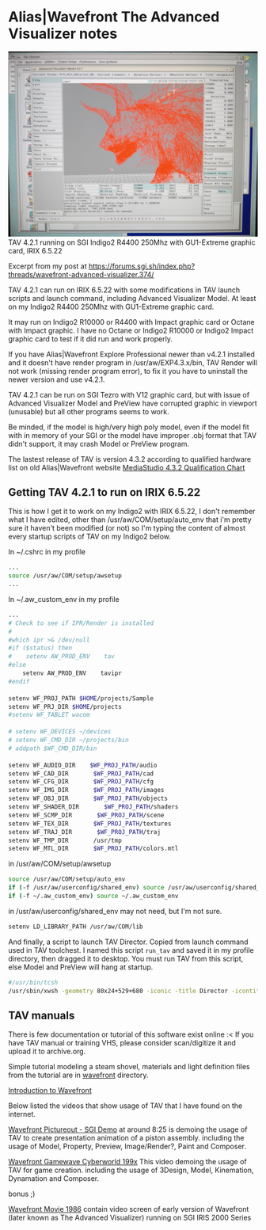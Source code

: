 Alias|Wavefront The Advanced Visualizer notes
=============================================

![TAV 4.2.1 running on SGI Indigo2 R4400 250Mhz with GU1-Extreme graphic card, IRIX 6.5.22](./resources/TAV_4.2.1.jpg)
TAV 4.2.1 running on SGI Indigo2 R4400 250Mhz with GU1-Extreme graphic card, IRIX 6.5.22

Excerpt from my post at https://forums.sgi.sh/index.php?threads/wavefront-advanced-visualizer.374/

TAV 4.2.1 can run on IRIX 6.5.22 with some modifications in TAV launch scripts and launch command, including Advanced Visualizer Model. At least on my Indigo2 R4400 250Mhz with GU1-Extreme graphic card.

It may run on Indigo2 R10000 or R4400 with Impact graphic card or Octane with Impact graphic. I have no Octane or Indigo2 R10000 or Indigo2 Impact graphic card to test if it did run and work properly.

If you have Alias|Wavefront Explore Professional newer than v4.2.1 installed and it doesn't have render program in /usr/aw/EXP4.3.x/bin, TAV Render will not work (missing render program error), to fix it you have to uninstall the newer version and use v4.2.1.

TAV 4.2.1 can be run on SGI Tezro with V12 graphic card, but with issue of Advanced Visualizer Model and PreView have corrupted graphic in viewport (unusable) but all other programs seems to work.

Be minded, if the model is high/very high poly model, even if the model fit with in memory of your SGI or the model have improper .obj format that TAV didn't support, it may crash Model or PreView program.

The lastest release of TAV is version 4.3.2 according to qualified hardware list on old Alias|Wavefront website
[MediaStudio 4.3.2 Qualification Chart](https://web.archive.org/web/20030622235814/http://www.aliaswavefront.com/en/Community/Support/qualified_hardware/QUAL/ms_4.3.2.html)

Getting TAV 4.2.1 to run on IRIX 6.5.22
---------------------------------------

This is how I get it to work on my Indigo2 with IRIX 6.5.22, I don't remember what I have edited, other than /usr/aw/COM/setup/auto_env that i'm pretty sure it haven't been modified (or not) so I'm typing the content of almost every startup scripts of TAV on my Indigo2 below.

In ~/.cshrc in my profile
```bash
...
source /usr/aw/COM/setup/awsetup
...
```

In ~/.aw_custom_env in my profile
```bash
...
# Check to see if IPR/Render is installed
#
#which ipr >& /dev/null
#if ($status) then
#    setenv AW_PROD_ENV    tav
#else
    setenv AW_PROD_ENV    tavipr
#endif

setenv WF_PROJ_PATH $HOME/projects/Sample
setenv WF_PRJ_DIR $HOME/projects
#setenv WF_TABLET wacom

# setenv WF_DEVICES ~/devices
# setenv WF_CMD_DIR ~/projects/bin
# addpath $WF_CMD_DIR/bin

setenv WF_AUDIO_DIR    $WF_PROJ_PATH/audio
setenv WF_CAD_DIR       $WF_PROJ_PATH/cad
setenv WF_CFG_DIR       $WF_PROJ_PATH/cfg
setenv WF_IMG_DIR       $WF_PROJ_PATH/images
setenv WF_OBJ_DIR       $WF_PROJ_PATH/objects
setenv WF_SHADER_DIR       $WF_PROJ_PATH/shaders
setenv WF_SCMP_DIR       $WF_PROJ_PATH/scene
setenv WF_TEX_DIR       $WF_PROJ_PATH/textures
setenv WF_TRAJ_DIR       $WF_PROJ_PATH/traj
setenv WF_TMP_DIR       /usr/tmp
setenv WF_MTL_DIR       $WF_PROJ_PATH/colors.mtl
```

in /usr/aw/COM/setup/awsetup
```bash
source /usr/aw/COM/setup/auto_env
if (-f /usr/aw/userconfig/shared_env) source /usr/aw/userconfig/shared_env
if (-f ~/.aw_custom_env) source ~/.aw_custom_env
```

in /usr/aw/userconfig/shared_env
may not need, but I'm not sure.
```bash
setenv LD_LIBRARY_PATH /usr/aw/COM/lib
```

And finally, a script to launch TAV Director. Copied from launch command used in TAV toolchest. I named this script `run_tav` and saved it in my profile directory, then dragged it to desktop.
You must run TAV from this script, else Model and PreView will hang at startup.
```bash
#/usr/bin/tcsh
/usr/sbin/xwsh -geometry 80x24+529+680 -iconic -title Director -icontitle Director -e $WF_AV_DIR/bin/director
```

TAV manuals
-----------

There is few documentation or tutorial of this software exist online :<
If you have TAV manual or training VHS, please consider scan/digitize it and upload it to archive.org.

Simple tutorial modeling a steam shovel, materials and light definition files from the tutorial are in [wavefront](../master/wavefront/) directory.

[Introduction to Wavefront](https://web.archive.org/web/19961225031932/http://www.cc.gatech.edu/gvu/people/Phd/Reid.Harmon/wave/)

Below listed the videos that show usage of TAV that I have found on the internet.

[Wavefront Pictureout - SGI Demo](https://www.youtube.com/watch?v=eZr0yU76leM)
at around 8:25 is demoing the usage of TAV to create presentation animation of a piston assembly.
including the usage of Model, Property, Preview, Image/Render?, Paint and Composer.

[Wavefront Gamewave Cyberworld 199x](https://archive.org/details/Wavefront_Gamewave_Cyberworld_199x_MKV)
This video demoing the usage of TAV for game creation.
including the usage of 3Design, Model, Kinemation, Dynamation and Composer.

bonus ;)

[Wavefront Movie 1986](https://www.youtube.com/watch?v=dolXi-3BcuA)
contain video screen of early version of Wavefront (later known as The Advanced Visualizer) running on SGI IRIS 2000 Series
